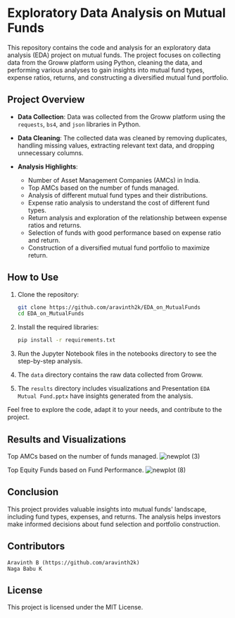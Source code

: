 # Exploratory Data Analysis on Mutual Funds

This repository contains the code and analysis for an exploratory data analysis (EDA) project on mutual funds. The project focuses on collecting data from the Groww platform using Python, cleaning the data, and performing various analyses to gain insights into mutual fund types, expense ratios, returns, and constructing a diversified mutual fund portfolio.

## Project Overview

- **Data Collection**: Data was collected from the Groww platform using the `requests`, `bs4`, and `json` libraries in Python.

- **Data Cleaning**: The collected data was cleaned by removing duplicates, handling missing values, extracting relevant text data, and dropping unnecessary columns.

- **Analysis Highlights**:
  - Number of Asset Management Companies (AMCs) in India.
  - Top AMCs based on the number of funds managed.
  - Analysis of different mutual fund types and their distributions.
  - Expense ratio analysis to understand the cost of different fund types.
  - Return analysis and exploration of the relationship between expense ratios and returns.
  - Selection of funds with good performance based on expense ratio and return.
  - Construction of a diversified mutual fund portfolio to maximize return.

## How to Use

1. Clone the repository:
   ```bash
   git clone https://github.com/aravinth2k/EDA_on_MutualFunds
   cd EDA_on_MutualFunds

2. Install the required libraries:
    ```bash
    pip install -r requirements.txt

3. Run the Jupyter Notebook files in the notebooks directory to see the step-by-step analysis.

4. The `data` directory contains the raw data collected from Groww.

5. The `results` directory includes visualizations and Presentation `EDA Mutual Fund.pptx` have insights generated from the analysis.

Feel free to explore the code, adapt it to your needs, and contribute to the project.

## Results and Visualizations

Top AMCs based on the number of funds managed.
![newplot (3)](https://github.com/aravinth2k/EDA_on_MutualFunds/assets/71697881/123d2ab6-5bbd-4384-a0df-3c581af76f7d)

Top Equity Funds based on Fund Performance.
![newplot (8)](https://github.com/aravinth2k/EDA_on_MutualFunds/assets/71697881/e1d43ca9-bc98-406a-8aba-553acbd742a6)

## Conclusion

This project provides valuable insights into mutual funds' landscape, including fund types, expenses, and returns. The analysis helps investors make informed decisions about fund selection and portfolio construction.

## Contributors

    Aravinth B (https://github.com/aravinth2k)
    Naga Babu K

## License

This project is licensed under the MIT License.
